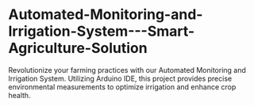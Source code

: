 # Automated-Monitoring-and-Irrigation-System---Smart-Agriculture-Solution
Revolutionize your farming practices with our Automated Monitoring and Irrigation System. Utilizing Arduino IDE, this project provides precise environmental measurements to optimize irrigation and enhance crop health.
